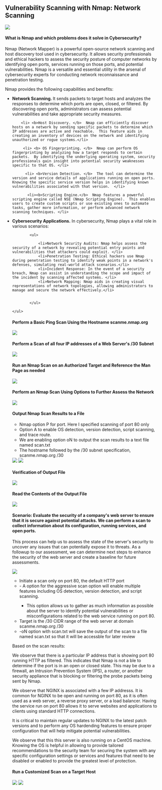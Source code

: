 ## Vulnerability Scanning with Nmap: Network Scanning

<img src="/assets/images/nmap logo.jpg">

<h4> What is Nmap and which problems does it solve in Cybersecurity?  </h4>


 Nmap (Network Mapper) is a powerful open-source network scanning and host discovery tool used in cybersecurity. It allows security professionals and ethical hackers to assess the security posture of computer networks by identifying open ports, services running on those ports, and potential vulnerabilities. Nmap is a versatile and essential utility in the arsenal of cybersecurity experts for conducting network reconnaissance and penetration testing. 

<p>Nmap provides the following capabilities and benefits:
    <ul>
       <li> <b>Network Scanning. </b> It sends packets to target hosts and analyzes the responses to determine which ports are open, closed, or filtered. By discovering open ports, administrators can assess potential vulnerabilities and take appropriate security measures. </li>

        <li> <b>Host Discovery. </b>  Nmap can efficiently discover hosts on a network by sending specific packets to determine which IP addresses are active and reachable.  This feature aids in creating an inventory of devices on the network and identifying unauthorized or rogue systems.</li>

         <li> <b> OS Fingerprinting. </b>  Nmap can perform OS fingerprinting by analyzing how a target responds to certain packets.  By identifying the underlying operating system, security professionals gain insight into potential security weaknesses specific to that OS. </li>

          <li> <b>Version Detection. </b>  The tool can determine the version and service details of applications running on open ports.  Knowing the specific service version helps in identifying known vulnerabilities associated with that version.  </li>

           <li><b>Scripting Engine.</b>  Nmap features a powerful scripting engine called NSE (Nmap Scripting Engine).  This enables users to create custom scripts or use existing ones to automate tasks, gather more information, or perform advanced network scanning techniques. </li>


<li><b>Cybersecurity Applications.</b>  In cybersecurity, Nmap plays a vital role in various scenarios: </li>

            <ul> 

                <li>Network Security Audits: Nmap helps assess the security of a network by revealing potential entry points and vulnerabilities that attackers could exploit. </li>
                <li>Penetration Testing: Ethical hackers use Nmap during penetration testing to identify weak points in a network's defenses, simulating real-world attack scenarios.</li>
                <li>Incident Response: In the event of a security breach, Nmap can assist in understanding the scope and impact of the incident by scanning affected systems. </li>
                <li>Network Mapping: Nmap aids in creating visual representations of network topologies, allowing administrators to manage and secure the network effectively.</li>

              
            </ul>

    </ul>

</p>       
           

#### Perform a Basic Ping Scan Using the Hostname scanme.nmap.org  

<img src="/assets/images/nmap 1.png">


#### Perform a Scan of all four IP addresses of a Web Server's /30 Subnet  


<img src="/assets/images/nmap 2.png">


 #### Run an Nmap Scan on an Authorized Target and Reference the Man Page as needed 
<img src="/assets/images/nmap 3.png">

 #### Perform an Nmap Scan Using Options to Further Assess the Network  
 

<img src="/assets/images/nmap 4.png">
   
   
 #### Output Nmap Scan Results to a File  


<ul>
    <li> Nmap option P for port.  Here I specified scanning of port 80 only</li>
    <li> Option A to enable OS detection, version detection, script scanning, and trace route. </li>
    <li> We are enabling option oN to output the scan results to a text file named scan.txt </li>
    <li> The hostname followed by the /30 subnet specification, scanme.nmap.org /30 </li>
</ul>
 

<img src="/assets/images/nmap 5.png">


<img src="/assets/images/nmap 6.png">


 #### Verification of Output File  
 
<img src="/assets/images/nmap 7.png">


 #### Read the Contents of the Output File  
 
<img src="/assets/images/nmap 8.png">
 

 #### Scenario: Evaluate the security of a company's web server to ensure that it is secure against potential attacks. We can perform a scan to collect information about its configuration, running services, and open ports. 

This process can help us to assess the state of the server's security to uncover any issues that can potentially expose it to threats.  As a followup to our assessment, we can determine next steps to enhance the security of the web server and create a baseline for future assessments.  


 
<img src="/assets/images/nmap 9.png">
 
 <ul> 
	<li> Initiate a scan only on port 80, the default HTTP port    </li>
		<li> - A option for the aggressive scan option will enable multiple features
including OS detection, version detection, and script
scanning.  </li>

   <ul>
	    <li>This option allows us to gather as much
information as possible about the server to identify
potential vulnerabilities or misconfigurations related
to the web service running on port 80.</li>
	</ul>
	<li>Target is the /30 CIDR range of the web server at domain scanme.nmap.org /30   </li>
	<li>  -oN option with scan.txt will save the output of the scan to a file named scan.txt so that it will be accessble for later review </li>

  </ul>

Based on the scan results: 

We observe that there is a particular IP address that is showing port 80 running HTTP as filtered.  This indicates that Nmap is not a ble to determine if the port is in an open or closed state.  This may be due to a firewall, an Intrusion Prevention System (IPS), a router, or another security appliance that is blocking or filtering the probe packets being sent by Nmap.  

We observe that NGINX is associated with a few IP addresss.  It is common for NGINX to be open and running on port 80, as it is often used as a web server, a reverse proxy server, or a load balancer.  Having the service run on port 80 allows it to serve websites and applications to clients using standard HTTP connections. 

It is critical to maintain regular updates to NGINX to the latest patch versions and to perform any OS hardending features to ensure proper configuration that will help mitigate potential vulnerabilities.  

We observe that this this server is also running on a CentOS machine.  Knowing the OS is helpful in allowing to provide tailored recommendations to the security team for securing the system with any specific configuration settings or services and features that need to be disabled or enabled to provide the greatest level of protection.


####  Run a Customized Scan on a Target Host


<img src="/assets/images/nmap 10.png">
 
 
<img src="/assets/images/nmap 12.png">
 
 



